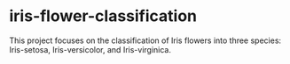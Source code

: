 # iris-flower-classification
This project focuses on the classification of Iris flowers into three species: Iris-setosa, Iris-versicolor, and Iris-virginica.

